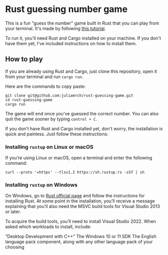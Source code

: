 
# Rust guessing number game

This is a fun "guess the number" game built in Rust that you can play from your terminal. It's made by following [this tutorial](https://doc.rust-lang.org/book/ch02-00-guessing-game-tutorial.html).

To run it, you'll need Rust and Cargo installed on your machine. If you don't have them yet, I've included instructions on how to install them.

## How to play

If you are already using Rust and Cargo, just clone this repository, open it from your terminal and run `cargo run`.

Here are the commands to copy paste:

```shell
git clone git@github.com:juliamrch/rust-guessing-game.git
cd rust-guessing-game
cargo run
```

The game will end once you've guessed the correct number. You can also quit the game sooner by typing `control + C`.

If you don't have Rust and Cargo installed yet, don't worry, the installation is quick and painless. Just follow these instructions:

### Installing `rustup` on Linux or macOS

If you’re using Linux or macOS, open a terminal and enter the following command:

`curl --proto '=https' --tlsv1.2 https://sh.rustup.rs -sSf | sh`

### Installing `rustup` on Windows

On Windows, go to [Rust official page](https://www.rust-lang.org/tools/install) and follow the instructions for installing Rust. At some point in the installation, you’ll receive a message explaining that you’ll also need the MSVC build tools for Visual Studio 2013 or later.

To acquire the build tools, you’ll need to install Visual Studio 2022. When asked which workloads to install, include:

“Desktop Development with C++”
The Windows 10 or 11 SDK
The English language pack component, along with any other language pack of your choosing